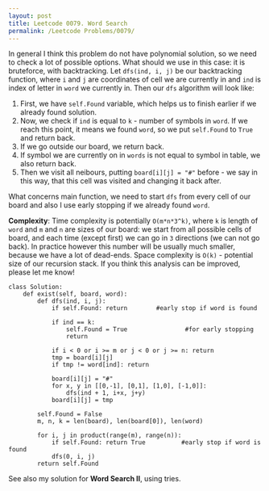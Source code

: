 ```yaml
---
layout: post
title: Leetcode 0079. Word Search
permalink: /Leetcode Problems/0079/
---
```


In general I think this problem do not have polynomial solution, so we need to check a lot of possible options. What should we use in this case: it is bruteforce, with backtracking. Let `dfs(ind, i, j)` be our backtracking function, where `i` and `j` are coordinates of cell we are currently in and `ind` is index of letter in `word` we currently in. Then our `dfs` algorithm will look like:
1. First, we have `self.Found` variable, which helps us to finish earlier if we already found solution.
2. Now, we check if `ind` is equal to `k` - number of symbols in `word`. If we reach this point, it means we found `word`, so we put `self.Found` to `True` and return back.
3. If we go outside our board, we return back.
4. If symbol we are currently on in `words` is not equal to symbol in table, we also return back.
5. Then we visit all neibours, putting `board[i][j] = "#"` before - we say in this way, that this cell was visited and changing it back after.

What concerns main function, we need to start `dfs` from every cell of our board and also I use early stopping if we already found `word`.

**Complexity**: Time complexity is potentially `O(m*n*3^k)`, where `k` is length of `word` and `m` and `n` are sizes of our board: we start from all possible cells of board, and each time (except first) we can go in `3` directions (we can not go back). In practice however this number will be usually much smaller, because we have a lot of dead-ends. Space complexity is `O(k)` - potential size of our recursion stack. If you think this analysis can be improved, please let me know!

```
class Solution:
    def exist(self, board, word):
        def dfs(ind, i, j):
            if self.Found: return        #early stop if word is found

            if ind == k:
                self.Found = True                #for early stopping
                return 

            if i < 0 or i >= m or j < 0 or j >= n: return 
            tmp = board[i][j]
            if tmp != word[ind]: return

            board[i][j] = "#"
            for x, y in [[0,-1], [0,1], [1,0], [-1,0]]:
                dfs(ind + 1, i+x, j+y)
            board[i][j] = tmp
        
        self.Found = False
        m, n, k = len(board), len(board[0]), len(word)
        
        for i, j in product(range(m), range(n)):
            if self.Found: return True          #early stop if word is found
            dfs(0, i, j)
        return self.Found
```

See also my solution for **Word Search II**, using tries.